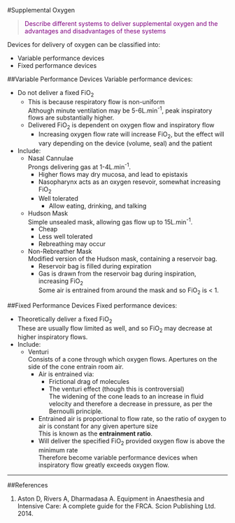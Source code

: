 #Supplemental Oxygen

> <p style="color:purple";>Describe different systems to deliver supplemental oxygen and the advantages and disadvantages of these systems </p>

Devices for delivery of oxygen can be classified into:
* Variable performance devices  
* Fixed performance devices


##Variable Performance Devices
Variable performance devices:
* Do not deliver a fixed FiO<sub>2</sub>  
    * This is because respiratory flow is non-uniform  
    Although minute ventilation may be 5-6L.min<sup>-1</sup>, peak inspiratory flows are substantially higher.
    * Delivered FiO<sub>2</sub> is dependent on oxygen flow and inspiratory flow
        * Increasing oxygen flow rate will increase FiO<sub>2</sub>, but the effect will vary depending on the device (volume, seal) and the patient
* Include:
    * Nasal Cannulae  
    Prongs delivering gas at 1-4L.min<sup>-1</sup>.
        * Higher flows may dry mucosa, and lead to epistaxis
        * Nasopharynx acts as an oxygen resevoir, somewhat increasing FiO<sub>2</sub>
        * Well tolerated
            * Allow eating, drinking, and talking
    * Hudson Mask  
    Simple unsealed mask, allowing gas flow up to 15L.min<sup>-1</sup>.
        * Cheap
        * Less well tolerated
        * Rebreathing may occur
    * Non-Rebreather Mask  
    Modified version of the Hudson mask, containing a reservoir bag.
        * Reservoir bag is filled during expiration
        * Gas is drawn from the reservoir bag during inspiration, increasing FiO<sub>2</sub>  
        Some air is entrained from around the mask and so FiO<sub>2</sub> is < 1.
        
##Fixed Performance Devices
Fixed performance devices:
* Theoretically deliver a fixed FiO<sub>2</sub>  
These are usually flow limited as well, and so FiO<sub>2</sub> may decrease at higher inspiratory flows.
* Include:
    * Venturi  
    Consists of a cone through which oxygen flows. Apertures on the side of the cone entrain room air.
        * Air is entrained via:
            * Frictional drag of molecules
            * The venturi effect (though this is controversial)  
            The widening of the cone leads to an increase in fluid velocity and therefore a decrease in pressure, as per the Bernoulli principle.
        * Entrained air is proportional to flow rate, so the ratio of oxygen to air is constant for any given aperture size  
        This is known as the **entrainment ratio**.
        * Will deliver the specified FiO<sub>2</sub> provided oxygen flow is above the minimum rate  
        Therefore become variable performance devices when inspiratory flow greatly exceeds oxygen flow.
        
---
##References
1. Aston D, Rivers A, Dharmadasa A. Equipment in Anaesthesia and Intensive Care: A complete guide for the FRCA. Scion Publishing Ltd. 2014.
